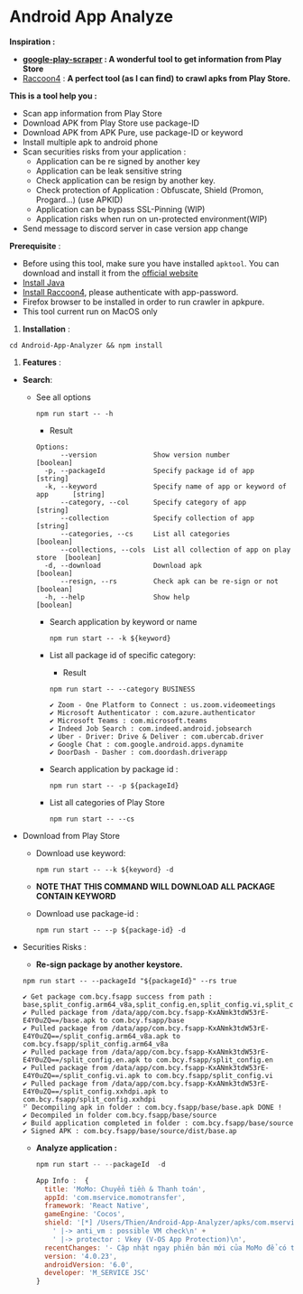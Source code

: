 # Android App Analyze

**Inspiration :**

- **[google-play-scraper](https://github.com/facundoolano/google-play-scraper#list) : A wonderful tool to get information from Play Store**
- [Raccoon4](https://github.com/onyxbits/raccoon4) : **A perfect tool (as I can find) to crawl apks from Play Store.**

**This is a tool help you :**

- Scan app information from Play Store
- Download APK from Play Store  use package-ID
- Download APK from APK Pure, use package-ID or keyword
- Install multiple apk to android phone
- Scan securities risks from your application :
    - Application can be re signed by another key
    - Application can be leak sensitive string
    - Check application can be resign by another key.
    - Check protection of Application : Obfuscate, Shield (Promon, Progard…) (use APKID)
    - Application can be bypass SSL-Pinning (WIP)
    - Application risks when run on un-protected environment(WIP)
- Send message to discord server in case version app change

**Prerequisite** :

- Before using this tool, make sure you have installed `apktool`. You can download and install it from the [official website](https://ibotpeaches.github.io/Apktool/install/)
- [Install Java](https://www.java.com/en/download/help/mac_install.html)
- [Install Raccoon4](https://github.com/onyxbits/raccoon4), please authenticate with app-password.
- Firefox browser to be installed in order to run crawler in apkpure.
- This tool current run on MacOS only
1. **Installation** :

```
cd Android-App-Analyzer && npm install

```

1. **Features** :
- **Search**:
    - See all options
        
        ```
        npm run start -- -h
        
        ```
        
        - Result
        
        ```
        Options:
              --version              Show version number                       [boolean]
          -p, --packageId            Specify package id of app                  [string]
          -k, --keyword              Specify name of app or keyword of app      [string]
              --category, --col      Specify category of app                    [string]
              --collection           Specify collection of app                  [string]
              --categories, --cs     List all categories                       [boolean]
              --collections, --cols  List all collection of app on play store  [boolean]
          -d, --download             Download apk                              [boolean]
              --resign, --rs         Check apk can be re-sign or not           [boolean]
          -h, --help                 Show help                                 [boolean]
        
        ```
        
        - Search application by keyword or name
            
            ```
            npm run start -- -k ${keyword}
            
            ```
            
        - List all package id of specific category:
            - Result
            
            ```
            npm run start -- --category BUSINESS
            
            ✔ Zoom - One Platform to Connect : us.zoom.videomeetings
            ✔ Microsoft Authenticator : com.azure.authenticator
            ✔ Microsoft Teams : com.microsoft.teams
            ✔ Indeed Job Search : com.indeed.android.jobsearch
            ✔ Uber - Driver: Drive & Deliver : com.ubercab.driver
            ✔ Google Chat : com.google.android.apps.dynamite
            ✔ DoorDash - Dasher : com.doordash.driverapp
            
            ```
            
        - Search application by package id :
            
            ```
            npm run start -- -p ${packageId}
            
            ```
            
        - List all categories of Play Store
            
            ```
            npm run start -- --cs
            
            ```
            
- Download from Play Store
    - Download use keyword:
        
        ```
        npm run start -- --k ${keyword} -d
        
        ```
        
    - **NOTE THAT THIS COMMAND WILL DOWNLOAD ALL PACKAGE CONTAIN KEYWORD**
    - Download use package-id :
        
        ```
        npm run start -- --p ${package-id} -d
        
        ```
        
- Securities Risks :
    - **Re-sign package by another keystore.**
    
    ```
    npm run start -- --packageId "${packageId}" --rs true
    
    ```
    
    ```
    ✔ Get package com.bcy.fsapp success from path : base,split_config.arm64_v8a,split_config.en,split_config.vi,split_config.xxhdpi
    ✔ Pulled package from /data/app/com.bcy.fsapp-KxANmk3tdW53rE-E4Y0uZQ==/base.apk to com.bcy.fsapp/base
    ✔ Pulled package from /data/app/com.bcy.fsapp-KxANmk3tdW53rE-E4Y0uZQ==/split_config.arm64_v8a.apk to com.bcy.fsapp/split_config.arm64_v8a
    ✔ Pulled package from /data/app/com.bcy.fsapp-KxANmk3tdW53rE-E4Y0uZQ==/split_config.en.apk to com.bcy.fsapp/split_config.en
    ✔ Pulled package from /data/app/com.bcy.fsapp-KxANmk3tdW53rE-E4Y0uZQ==/split_config.vi.apk to com.bcy.fsapp/split_config.vi
    ✔ Pulled package from /data/app/com.bcy.fsapp-KxANmk3tdW53rE-E4Y0uZQ==/split_config.xxhdpi.apk to com.bcy.fsapp/split_config.xxhdpi
    ⠋ Decompiling apk in folder : com.bcy.fsapp/base/base.apk DONE !
    ✔ Decompiled in folder com.bcy.fsapp/base/source
    ✔ Build application completed in folder : com.bcy.fsapp/base/source
    ✔ Signed APK : com.bcy.fsapp/base/source/dist/base.ap
    ```
    
    - **Analyze application :**
        
        ```jsx
        npm run start -- --packageId  -d
        ```
        
        ```jsx
        App Info :  {
          title: 'MoMo: Chuyển tiền & Thanh toán',
          appId: 'com.mservice.momotransfer',
          framework: 'React Native',
          gameEngine: 'Cocos',
          shield: '[*] /Users/Thien/Android-App-Analyzer/apks/com.mservice.momotransfer/config.arm64_v8a-40230.apk!lib/arm64-v8a/libvosWrapperEx.so\n' +
            ' |-> anti_vm : possible VM check\n' +
            ' |-> protector : Vkey (V-OS App Protection)\n',
          recentChanges: '- Cập nhật ngay phiên bản mới của MoMo để có trải nghiệm thanh toán an toàn, tiện lợi và hiện đại nhất.',
          version: '4.0.23',
          androidVersion: '6.0',
          developer: 'M_SERVICE JSC'
        }
        ```